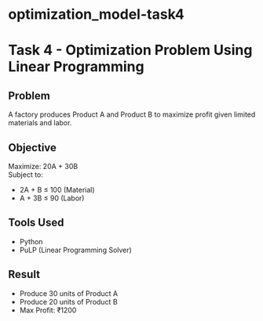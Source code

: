 # optimization_model-task4
# Task 4 - Optimization Problem Using Linear Programming

## Problem
A factory produces Product A and Product B to maximize profit given limited materials and labor.

## Objective
Maximize: 20A + 30B  
Subject to:
- 2A + B ≤ 100 (Material)
- A + 3B ≤ 90 (Labor)

## Tools Used
- Python
- PuLP (Linear Programming Solver)

## Result
- Produce 30 units of Product A
- Produce 20 units of Product B
- Max Profit: ₹1200
